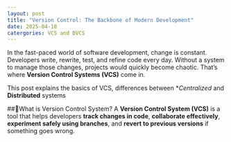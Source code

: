 ```yaml
---
layout: post
title: "Version Control: The Backbone of Modern Development"
date: 2025-04-18
catergories: VCS and DVCS
---
```

In the fast-paced world of software development, change is constant. Developers write, rewrite, test, and refine code every day. Without a system to manage those changes, projects would quickly become chaotic. That’s where **Version Control Systems (VCS)** come in.

This post explains the basics of VCS, differences between **Centralized* and **Distributed** systems

##🧾What is Version Control System?
A **Version Control System (VCS)** is a tool that helps developers **track changes in code**, **collaborate effectively**, **experiment safely using branches**, and **revert to previous versions** if something goes wrong.

